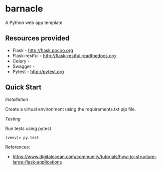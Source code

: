 # barnacle
A Python web app template

## Resources provided

* Flask - http://flask.pocoo.org
* Flask-restful - http://flask-restful.readthedocs.org 
* Celery - 
* Swagger - 
* Pytest - http://pytest.org

## Quick Start

*Installation*

Create a virtual environment using the requirements.txt pip file.

*Testing*

Run tests using pytest
```
(venv)> py.test
```


References:
* https://www.digitalocean.com/community/tutorials/how-to-structure-large-flask-applications
